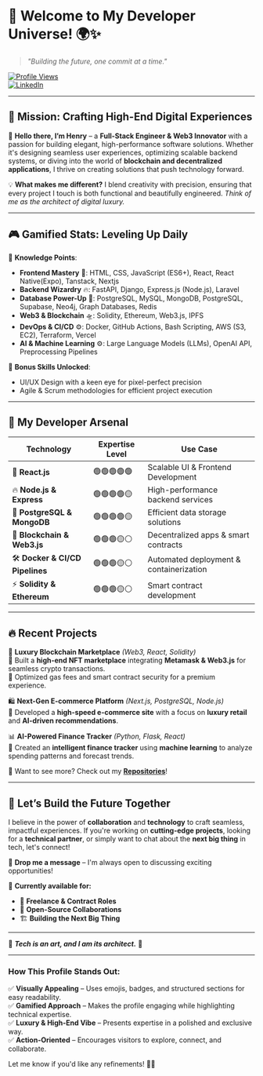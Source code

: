 # 🚀 **Welcome to My Developer Universe!** 🌍✨  

> *"Building the future, one commit at a time."*  

[![Profile Views](https://komarev.com/ghpvc/?username=yourusername&color=blueviolet&style=for-the-badge)](https://github.com/henelngata)  
[![LinkedIn](https://img.shields.io/badge/LinkedIn-Connect-blue?style=for-the-badge&logo=linkedin)](https://www.linkedin.com/in/henrygathuru/)  


---

## 🎯 **Mission: Crafting High-End Digital Experiences**  

👋 **Hello there, I’m Henry** – a **Full-Stack Engineer & Web3 Innovator** with a passion for building elegant, high-performance software solutions. Whether it's designing seamless user experiences, optimizing scalable backend systems, or diving into the world of **blockchain and decentralized applications**, I thrive on creating solutions that push technology forward.  

💡 **What makes me different?** I blend creativity with precision, ensuring that every project I touch is both functional and beautifully engineered. *Think of me as the architect of digital luxury.*  

---

## 🎮 **Gamified Stats: Leveling Up Daily**  

🧠 **Knowledge Points**:  
- **Frontend Mastery** 🎨: HTML, CSS, JavaScript (ES6+), React, React Native(Expo), Tanstack, Nextjs 
- **Backend Wizardry** 🔥: FastAPI, Django, Express.js (Node.js), Laravel
- **Database Power-Up** 💾: PostgreSQL, MySQL, MongoDB, PostgreSQL, Supabase, Neo4j, Graph Databases, Redis
- **Web3 & Blockchain** 🛸: Solidity, Ethereum, Web3.js, IPFS  
- **DevOps & CI/CD** ⚙️: Docker, GitHub Actions, Bash Scripting, AWS (S3, EC2), Terraform, Vercel
- **AI & Machine Learning** ⚙️: Large Language Models (LLMs), OpenAI API, Preprocessing Pipelines

🌟 **Bonus Skills Unlocked**:  
- UI/UX Design with a keen eye for pixel-perfect precision  
- Agile & Scrum methodologies for efficient project execution  

---

## 🚀 **My Developer Arsenal**  

| **Technology** | **Expertise Level** | **Use Case** |
|---------------|----------------|----------------|
| 🎨 **React.js** | 🟢🟢🟢🟢🟢 | Scalable UI & Frontend Development |
| 🔥 **Node.js & Express** | 🟢🟢🟢🟢🟡 | High-performance backend services |
| 💾 **PostgreSQL & MongoDB** | 🟢🟢🟢🟢🟡 | Efficient data storage solutions |
| 🔗 **Blockchain & Web3.js** | 🟢🟢🟢🟡⚪ | Decentralized apps & smart contracts |
| 🛠️ **Docker & CI/CD Pipelines** | 🟢🟢🟢🟡⚪ | Automated deployment & containerization |
| ⚡ **Solidity & Ethereum** | 🟢🟢🟢🟡⚪ | Smart contract development |

---

## 🔥 **Recent Projects**  

💎 **Luxury Blockchain Marketplace** *(Web3, React, Solidity)*  
🔹 Built a **high-end NFT marketplace** integrating **Metamask & Web3.js** for seamless crypto transactions.  
🔹 Optimized gas fees and smart contract security for a premium experience.  

🛍️ **Next-Gen E-commerce Platform** *(Next.js, PostgreSQL, Node.js)*  
🔹 Developed a **high-speed e-commerce site** with a focus on **luxury retail** and **AI-driven recommendations**.  

📊 **AI-Powered Finance Tracker** *(Python, Flask, React)*  
🔹 Created an **intelligent finance tracker** using **machine learning** to analyze spending patterns and forecast trends.  

🎯 Want to see more? Check out my **[Repositories](https://github.com/henelngata?tab=repositories)**!  

---

## 🤝 **Let’s Build the Future Together**  

I believe in the power of **collaboration** and **technology** to craft seamless, impactful experiences. If you're working on **cutting-edge projects**, looking for a **technical partner**, or simply want to chat about the **next big thing** in tech, let's connect!  

📩 **Drop me a message** – I'm always open to discussing exciting opportunities!  

📍 **Currently available for:**  
- 🚀 **Freelance & Contract Roles**  
- 🎯 **Open-Source Collaborations**  
- 🏗️ **Building the Next Big Thing**  

---

💎 **_Tech is an art, and I am its architect._** 🚀  

---

### **How This Profile Stands Out**:  
✅ **Visually Appealing** – Uses emojis, badges, and structured sections for easy readability.  
✅ **Gamified Approach** – Makes the profile engaging while highlighting technical expertise.  
✅ **Luxury & High-End Vibe** – Presents expertise in a polished and exclusive way.  
✅ **Action-Oriented** – Encourages visitors to explore, connect, and collaborate.  

Let me know if you'd like any refinements! 🚀✨
